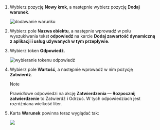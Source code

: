 1. Wybierz pozycję **Nowy krok**, a następnie wybierz pozycję **Dodaj warunek**.
   
    ![dodawanie warunku](includes/media/modern-approvals/add-response-condition.png)
2. Wybierz pole **Nazwa obiektu**, a następnie wprowadź w polu wyszukiwania tekst **odpowiedź** na karcie **Dodaj zawartość dynamiczną z aplikacji i usług używanych w tym przepływie**.
3. Wybierz token **Odpowiedź**.
   
    ![wybieranie tokenu odpowiedź](includes/media/modern-approvals/search-for-response.png)
4. Wybierz pole **Wartość**, a następnie wprowadź w nim pozycję **Zatwierdź**.
   
   > [!NOTE]
   > Prawidłowe odpowiedzi na akcję **Zatwierdzenia — Rozpocznij zatwierdzenie** to Zatwierdź i Odrzuć. W tych odpowiedziach jest rozróżniana wielkość liter.
   > 
   > 
5. Karta **Warunek** powinna teraz wyglądać tak:
   
    ![](includes/media/modern-approvals/response-condition-test.png)

